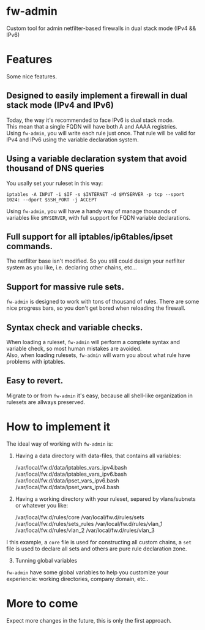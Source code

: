 fw-admin
========

Custom tool for admin netfilter-based firewalls in dual stack mode (IPv4 &amp;&amp; IPv6)

Features
========

Some nice features.

Designed to easily implement a firewall in dual stack mode (IPv4 and IPv6)
--------------------------------------------------------------------------

Today, the way it's recommended to face IPv6 is dual stack mode.  
This mean that a single FQDN will have both A and AAAA registries.  
Using `fw-admin`, you will write each rule just once. That rule will be valid for IPv4 and IPv6 using the variable declaration system.  


Using a variable declaration system that avoid thousand of DNS queries
----------------------------------------------------------------------

You usally set your ruleset in this way:  

`iptables -A INPUT -i $IF -s $INTERNET -d $MYSERVER -p tcp --sport 1024: --dport $SSH_PORT -j ACCEPT`  

Using `fw-admin`, you will have a handy way of manage thousands of variables like `$MYSERVER`, with full support for FQDN variable declarations.

Full support for all iptables/ip6tables/ipset commands.
-------------------------------------------------------

The netfilter base isn't modified. So you still could design your netfilter system as you like, i.e. declaring other chains, etc...


Support for massive rule sets.
------------------------------

`fw-admin` is designed to work with tons of thousand of rules. There are some nice progress bars, so you don't get bored when reloading the firewall.

Syntax check and variable checks.
---------------------------------

When loading a ruleset, `fw-admin` will perform a complete syntax and variable check, so most human mistakes are avoided.  
Also, when loading rulesets, `fw-admin` will warn you about what rule have problems with iptables.


Easy to revert.
---------------

Migrate to or from `fw-admin` it's easy, because all shell-like organization in rulesets are allways preserved.


How to implement it
===================

The ideal way of working with `fw-admin` is:  

1. Having a data directory with data-files, that contains all variables:

	/var/local/fw.d/data/iptables_vars_ipv4.bash
	/var/local/fw.d/data/iptables_vars_ipv6.bash
	/var/local/fw.d/data/ipset_vars_ipv6.bash
	/var/local/fw.d/data/ipset_vars_ipv4.bash

2. Having a working directory with your ruleset, separed by vlans/subnets or whatever you like:

	/var/local/fw.d/rules/core
	/var/local/fw.d/rules/sets
	/var/local/fw.d/rules/sets_rules
	/var/local/fw.d/rules/vlan_1
	/var/local/fw.d/rules/vlan_2
	/var/local/fw.d/rules/vlan_3

I this example, a `core` file is used for constructing all custom chains, a `set` file is used to declare all sets and others are pure rule declaration zone.  

3. Tunning global variables

`fw-admin` have some global variables to help you customize your experiencie: working directories, company domain, etc..


More to come
============

Expect more changes in the future, this is only the first approach.
